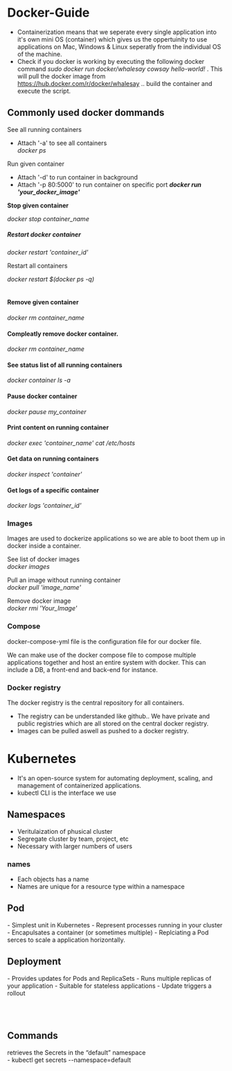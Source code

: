 <h1>Docker-Guide</h1>

- Containerization means that we seperate every single application into it's own mini OS (container) which gives us the oppertuinity to use applications on Mac, Windows & Linux seperatly from the individual OS of the machine. <br>
- Check if you docker is working by executing the following docker command <i> sudo docker run docker/whalesay cowsay hello-world! </i>. This will pull the docker image from https://hub.docker.com/r/docker/whalesay .. build the container and execute the script. <br>

<h2>Commonly used docker dommands </h2>

See all running containers <br>
- Attach '-a' to see all containers <br>
<i>docker ps</i> <br>

Run given container <br>
- Attach '-d' to run container in background<br>
- Attach '-p 80:5000' to run container on specific port
<b><i>docker run 'your_docker_image'</i></b>

<p id="stopContainer"><b>Stop given container</b></p>
<i>docker stop container_name</i>
<br>

<h5>Restart docker container</h5>
<i>docker restart 'container_id'</i><br>
<p>Restart all containers</p>
<i>docker restart $(docker ps -q)</i><br><br>

<h4>Remove given container </h4>
<i>docker rm container_name</i>

<h4>Compleatly remove docker container. </h4>
<i> docker rm container_name </i>

<h4>See status list of all running containers</h4>
<i> docker container ls -a </i>

<h4>Pause docker container </h4>
<i> docker pause my_container </i>

<h4>Print content on running container</h4>
<i>docker exec 'container_name' cat /etc/hosts </i>

<h4>Get data on running containers</h4>
<i>docker inspect 'container' </i>

<h4>Get logs of a specific container</h4>
<i>docker logs 'container_id'</i>

### Images

Images are used to dockerize applications so we are able to boot them up in docker inside a container.

See list of docker images <br>
<i>docker images </i>

Pull an image without running container <br>
<i>docker pull 'image_name' </i>

Remove docker image <br>
<i> docker rmi 'Your_Image' </i>

### Compose 

docker-compose-yml file is the configuration file for our docker file. 

We can make use of the docker compose file to compose multiple applications together and host an entire system with docker. This can include a DB, a front-end and back-end for instance. 

### Docker registry
The docker registry is the central repository for all containers. <br>
- The registry can be understanded like github.. We have private and public registries which are all stored on the central docker registry. <br>
- Images can be pulled aswell as pushed to a docker registry. <br>


<h1>Kubernetes</h1>

- It's an open-source system for automating deployment, scaling, and management of containerized applications.
- kubectl CLI is the interface we use 

<h2>Namespaces</h2>

- Veritulaization of phusical cluster
- Segregate cluster by team, project, etc
- Necessary with larger numbers of users

<h3>names</h3>

- Each objects has a name 
- Names are unique for a resource type within a namespace 

<h2>Pod</h2>
- Simplest unit in Kubernetes 
- Represent processes running in your cluster 
- Encapulsates a container (or sometimes multiple)
- Replciating a Pod serces to scale a application horizontally. 

<h2>Deployment</h2>
- Provides updates for Pods and ReplicaSets
- Runs multiple replicas of your application
- Suitable for stateless applications
- Update triggers a rollout

<br><br>
<h2>Commands</h2>
retrieves the Secrets in the “default” namespace <br>
- kubectl get secrets --namespace=default